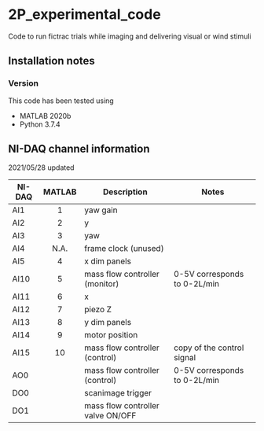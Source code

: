# 2P_experimental_code
Code to run fictrac trials while imaging and delivering visual or wind stimuli

## Installation notes
### Version
This code has been tested using
- MATLAB 2020b
- Python 3.7.4

## NI-DAQ channel information
2021/05/28 updated

| NI-DAQ  | MATLAB | Description | Notes |
| ------- |:------:| ----------- | ----- |
| AI1 | 1 | yaw gain ||
| AI2 | 2 | y ||
| AI3 | 3 | yaw ||
| AI4 | N.A.| frame clock (unused)||
| AI5 | 4 | x dim panels ||
| AI10 | 5 | mass flow controller (monitor) | 0-5V corresponds to 0-2L/min |
| AI11 | 6 | x ||
| AI12 | 7 | piezo Z ||
| AI13 | 8 | y dim panels ||
| AI14 | 9 | motor position ||
| AI15 | 10 | mass flow controller (control) | copy of the control signal |
| AO0 |  | mass flow controller (control) | 0-5V corresponds to 0-2L/min |
| DO0 |  | scanimage trigger| |
| DO1 |  | mass flow controller valve ON/OFF | |
